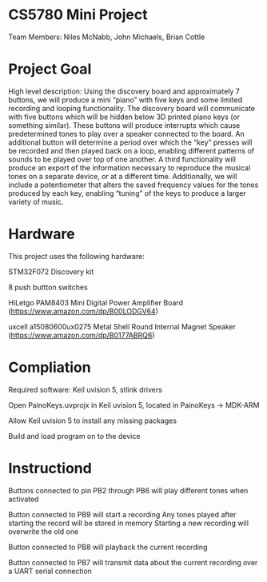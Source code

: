 # CS5780 Mini Project

Team Members: Niles McNabb, John Michaels, Brian Cottle

# Project Goal
High level description: Using the discovery board and approximately 7 buttons, we will produce
a mini “piano” with five keys and some limited recording and looping functionality. The discovery
board will communicate with five buttons which will be hidden below 3D printed piano keys (or
something similar). These buttons will produce interrupts which cause predetermined tones to
play over a speaker connected to the board. An additional button will determine a period over
which the “key” presses will be recorded and then played back on a loop, enabling different
patterns of sounds to be played over top of one another. A third functionality will produce an
export of the information necessary to reproduce the musical tones on a separate device, or at a
different time. Additionally, we will include a potentiometer that alters the saved frequency
values for the tones produced by each key, enabling “tuning” of the keys to produce a larger
variety of music.

# Hardware 
This project uses the following hardware:

STM32F072 Discovery kit

8 push buttton switches

HiLetgo PAM8403 Mini Digital Power Amplifier Board (https://www.amazon.com/dp/B00LODGV64)

uxcell a15080600ux0275 Metal Shell Round Internal Magnet Speaker (https://www.amazon.com/dp/B0177ABRQ6)

# Compliation 
Required software: Keil uvision 5, stlink drivers

Open PainoKeys.uvprojx in Keil uvision 5, located in PainoKeys -> MDK-ARM 

Allow Keil uvision 5 to install any missing packages

Build and load program on to the device

# Instructiond 

Buttons connected to pin PB2 through PB6 will play different tones when activated

Button connected to PB9 will start a recording 
Any tones played after starting the record will be stored in memory 
Starting a new recording will overwrite the old one

Button connected to PB8 will playback the current recording 

Button connected to PB7 will transmit data about the current recording over a UART serial connection
